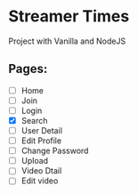 # Streamer Times

Project with Vanilla and NodeJS


## Pages:
- [ ] Home
- [ ] Join
- [ ] Login
- [x] Search
- [ ] User Detail
- [ ] Edit Profile
- [ ] Change Password
- [ ] Upload
- [ ] Video Dtail
- [ ] Edit video
